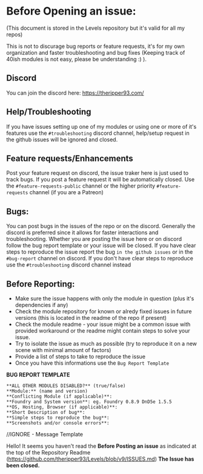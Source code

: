 # Before Opening an issue:
(This document is stored in the Levels repository but it's valid for all my repos)

This is not to discurage bug reports or feature requests, it's for my own organization and faster troubleshooting and bug fixes (Keeping track of 40ish modules is not easy, please be understanding :) ).

## Discord
You can join the discord here: https://theripper93.com/

## Help/Troubleshooting

If you have issues setting up one of my modules or using one or more of it's features use the `#troubleshooting` discord channel, help/setup request in the github issues will be ignored and closed.

## Feature requests/Enhancements
Post your feature request on discord, the issue traker here is just used to track bugs.
If you post a feature request it will be automatically closed.
Use the `#feature-requests-public` channel or the higher priority `#feature-requests` channel (if you are a Patreon)

## Bugs:
You can post bugs in the issues of the repo or on the discord. Generally the discord is preferred since it allows for faster interactions and troubleshooting.
Whether you are posting the issue here or on discord follow the bug report template or your issue will be closed.
If you have clear steps to reproduce the issue report the bug `in the github issues` or in the `#bug-report` channel on discord.
If you don't have clear steps to reproduce use the `#troubleshooting` discord channel instead

## Before Reporting:

* Make sure the issue happens with only the module in question (plus it's dependencies if any)
* Check the module repository for known or alredy fixed issues in future versions (this is located in the readme of the repo if present)
* Check the module readme - your issue might be a common issue with provided workaround or the readme might contain steps to solve your issue.
* Try to isolate the issue as much as possible (try to reproduce it on a new scene with minimal amount of factors)
* Provide a list of steps to take to reproduce the issue
* Once you have this informations use the `Bug Report Template`

**BUG REPORT TEMPLATE**
```
**ALL OTHER MODULES DISABLED?** (true/false)
**Module:** (name and version)
**Conflicting Module (if applicable)**: 
**Foundry and System version**: eg. Foundry 0.8.9 DnD5e 1.5.5
**OS, Hosting, Browser (if applicable)**:
**Short Description of bug**:
**Simple steps to reproduce the bug**:
**Screenshots and/or console errors**:
```



//IGNORE - Message Template

Hello! It seems you haven't read the **Before Posting an issue** as indicated at the top of the Repository Readme (https://github.com/theripper93/Levels/blob/v9/ISSUES.md)
**The Issue has been closed.**
